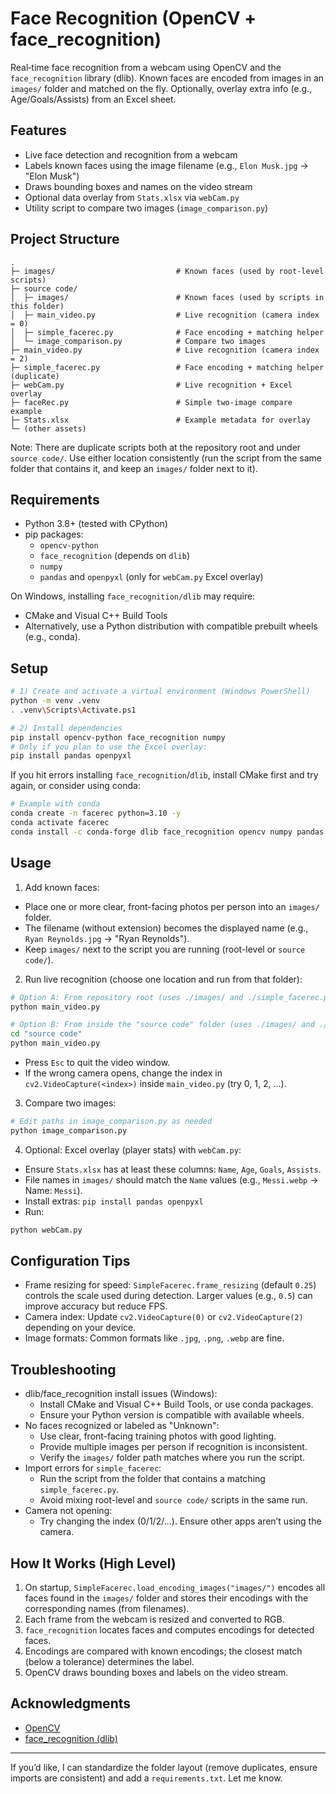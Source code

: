# Face Recognition (OpenCV + face_recognition)

Real‑time face recognition from a webcam using OpenCV and the `face_recognition` library (dlib). Known faces are encoded from images in an `images/` folder and matched on the fly. Optionally, overlay extra info (e.g., Age/Goals/Assists) from an Excel sheet.

## Features
- Live face detection and recognition from a webcam
- Labels known faces using the image filename (e.g., `Elon Musk.jpg` → "Elon Musk")
- Draws bounding boxes and names on the video stream
- Optional data overlay from `Stats.xlsx` via `webCam.py`
- Utility script to compare two images (`image_comparison.py`)

## Project Structure
```
.
├─ images/                           # Known faces (used by root-level scripts)
├─ source code/
│  ├─ images/                        # Known faces (used by scripts in this folder)
│  ├─ main_video.py                  # Live recognition (camera index = 0)
│  ├─ simple_facerec.py              # Face encoding + matching helper
│  └─ image_comparison.py            # Compare two images
├─ main_video.py                     # Live recognition (camera index = 2)
├─ simple_facerec.py                 # Face encoding + matching helper (duplicate)
├─ webCam.py                         # Live recognition + Excel overlay
├─ faceRec.py                        # Simple two-image compare example
├─ Stats.xlsx                        # Example metadata for overlay
└─ (other assets)
```
Note: There are duplicate scripts both at the repository root and under `source code/`. Use either location consistently (run the script from the same folder that contains it, and keep an `images/` folder next to it).

## Requirements
- Python 3.8+ (tested with CPython)
- pip packages:
  - `opencv-python`
  - `face_recognition` (depends on `dlib`)
  - `numpy`
  - `pandas` and `openpyxl` (only for `webCam.py` Excel overlay)

On Windows, installing `face_recognition/dlib` may require:
- CMake and Visual C++ Build Tools
- Alternatively, use a Python distribution with compatible prebuilt wheels (e.g., conda).

## Setup
```bash
# 1) Create and activate a virtual environment (Windows PowerShell)
python -m venv .venv
. .venv\Scripts\Activate.ps1

# 2) Install dependencies
pip install opencv-python face_recognition numpy
# Only if you plan to use the Excel overlay:
pip install pandas openpyxl
```
If you hit errors installing `face_recognition`/`dlib`, install CMake first and try again, or consider using conda:
```bash
# Example with conda
conda create -n facerec python=3.10 -y
conda activate facerec
conda install -c conda-forge dlib face_recognition opencv numpy pandas openpyxl -y
```

## Usage
1) Add known faces:
- Place one or more clear, front-facing photos per person into an `images/` folder.
- The filename (without extension) becomes the displayed name (e.g., `Ryan Reynolds.jpg` → "Ryan Reynolds").
- Keep `images/` next to the script you are running (root-level or `source code/`).

2) Run live recognition (choose one location and run from that folder):
```bash
# Option A: From repository root (uses ./images/ and ./simple_facerec.py)
python main_video.py

# Option B: From inside the "source code" folder (uses ./images/ and ./simple_facerec.py in that folder)
cd "source code"
python main_video.py
```
- Press `Esc` to quit the video window.
- If the wrong camera opens, change the index in `cv2.VideoCapture(<index>)` inside `main_video.py` (try 0, 1, 2, ...).

3) Compare two images:
```bash
# Edit paths in image_comparison.py as needed
python image_comparison.py
```

4) Optional: Excel overlay (player stats) with `webCam.py`:
- Ensure `Stats.xlsx` has at least these columns: `Name`, `Age`, `Goals`, `Assists`.
- File names in `images/` should match the `Name` values (e.g., `Messi.webp` → Name: `Messi`).
- Install extras: `pip install pandas openpyxl`
- Run:
```bash
python webCam.py
```

## Configuration Tips
- Frame resizing for speed: `SimpleFacerec.frame_resizing` (default `0.25`) controls the scale used during detection. Larger values (e.g., `0.5`) can improve accuracy but reduce FPS.
- Camera index: Update `cv2.VideoCapture(0)` or `cv2.VideoCapture(2)` depending on your device.
- Image formats: Common formats like `.jpg`, `.png`, `.webp` are fine.

## Troubleshooting
- dlib/face_recognition install issues (Windows):
  - Install CMake and Visual C++ Build Tools, or use conda packages.
  - Ensure your Python version is compatible with available wheels.
- No faces recognized or labeled as "Unknown":
  - Use clear, front-facing training photos with good lighting.
  - Provide multiple images per person if recognition is inconsistent.
  - Verify the `images/` folder path matches where you run the script.
- Import errors for `simple_facerec`:
  - Run the script from the folder that contains a matching `simple_facerec.py`.
  - Avoid mixing root-level and `source code/` scripts in the same run.
- Camera not opening:
  - Try changing the index (0/1/2/...). Ensure other apps aren’t using the camera.

## How It Works (High Level)
1) On startup, `SimpleFacerec.load_encoding_images("images/")` encodes all faces found in the `images/` folder and stores their encodings with the corresponding names (from filenames).
2) Each frame from the webcam is resized and converted to RGB.
3) `face_recognition` locates faces and computes encodings for detected faces.
4) Encodings are compared with known encodings; the closest match (below a tolerance) determines the label.
5) OpenCV draws bounding boxes and labels on the video stream.

## Acknowledgments
- [OpenCV](https://opencv.org/)
- [face_recognition (dlib)](https://github.com/ageitgey/face_recognition)

---
If you’d like, I can standardize the folder layout (remove duplicates, ensure imports are consistent) and add a `requirements.txt`. Let me know.


